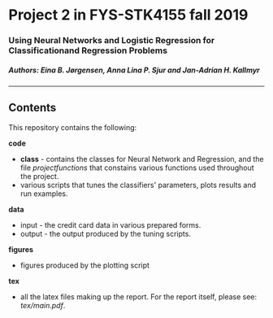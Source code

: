 # Project 2 in FYS-STK4155 fall 2019

### Using Neural Networks and Logistic Regression for Classificationand Regression Problems


##### Authors: Eina B. Jørgensen, Anna Lina P. Sjur and Jan-Adrian H. Kallmyr

----
## Contents
This repository contains the following:

**code**
 - **class** - contains the classes for Neural Network and Regression, and the file *projectfunctions* that constains various functions used throughout the project.
 - various scripts that tunes the classifiers' parameters, plots results and run examples.

**data**
 - input - the credit card data in various prepared forms.
 - output - the output produced by the tuning scripts.

**figures**

 - figures produced by the plotting script

**tex**
 - all the latex files making up the report. For the report itself, please see: *tex/main.pdf*.
